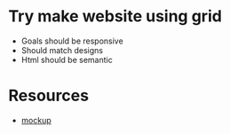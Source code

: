 # Try make website using grid
* Goals should be responsive
* Should match designs
* Html should be semantic

# Resources
* [mockup](http://uirepublic.net/download-free-clothing-fashion-website-design-xd)
